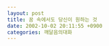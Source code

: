 ```yaml
---
layout: post
title: 꿈 속에서도 당신이 원하는 것
date: 2002-10-02 20:11:55 +0900
categories: 깨달음의대화
---
```

<img src="./assets/attach/images/198/430/1033557115.jpg" border="0" alt="" />
